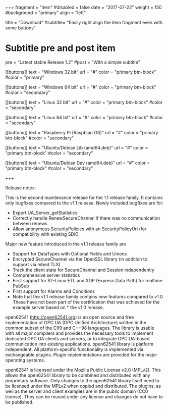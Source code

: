+++
fragment = "item"
#disabled = false
date = "2017-07-22"
weight = 150
#background = "primary"
align = "left"

title = "Download"
#subtitle= "Easily right align the item fragment even with some buttons"

# Subtitle pre and post item
pre = "Latest stable Release 1.2"
#post = "With a simple subtitle"

[[buttons]]
  text = "Windows 32 bit"
  url = "#"
  color = "primary btn-block"
  #color = "primary"

[[buttons]]
  text = "Windows 64 bit"
  url = "#"
  color = "primary btn-block"
  #color = "secondary"

[[buttons]]
  text = "Linux 32 bit"
  url = "#"
  color = "primary btn-block"
  #color = "secondary"

[[buttons]]
  text = "Linux 64 bit"
  url = "#"
  color = "primary btn-block"
  #color = "secondary"

[[buttons]]
  text = "Raspberry Pi (Raspbian OS)"
  url = "#"
  color = "primary btn-block"
  #color = "secondary"

[[buttons]]
  text = "Ubuntu/Debian Lib (amd64.deb)"
  url = "#"
  color = "primary btn-block"
  #color = "secondary"

[[buttons]]
  text = "Ubuntu/Debian Dev (amd64.deb)"
  url = "#"
  color = "primary btn-block"
  #color = "secondary"

+++

Release notes:

This is the second maintenance release for the 1.1 release family. It contains only bugfixes compared to the v1.1 release. Newly included bugfixes are for:

* Export UA_Server_getStatistics
* Correctly handle RenewSecureChannel if there was no communication between renews
* Allow anonymous SecurityPolicies with an SecurityPolicyUri (for compatibility with existing SDK)

Major new feature introduced in the v1.1 release family are

* Support for DataTypes with Optional Fields and Unions
* Encrypted SecureChannel via the OpenSSL library (in addition to support via mbed TLS)
* Track the client state for SecureChannel and Session independently
* Comprehensive server statistics
* First support for RT-Linux ETL and XDP (Express Data Path) for realtime PubSub
* First support for Alarms and Conditions
* Note that the v1.1 release family contains new features compared to v1.0. These have not been part of the certification that was achieved for the example server based on * the v1.0 release.

open62541 (http://open62541.org) is an open source and free implementation of OPC UA (OPC Unified Architecture) written in the common subset of the C99 and C++98 languages. The library is usable with all major compilers and provides the necessary tools to implement dedicated OPC UA clients and servers, or to integrate OPC UA-based communication into existing applications. open62541 library is platform independent. All platform-specific functionality is implemented via exchangeable plugins. Plugin implementations are provided for the major operating systems.

open62541 is licensed under the Mozilla Public License v2.0 (MPLv2). This allows the open62541 library to be combined and distributed with any proprietary software. Only changes to the open62541 library itself need to be licensed under the MPLv2 when copied and distributed. The plugins, as well as the server and client examples are in the public domain (CC0 license). They can be reused under any license and changes do not have to be published.